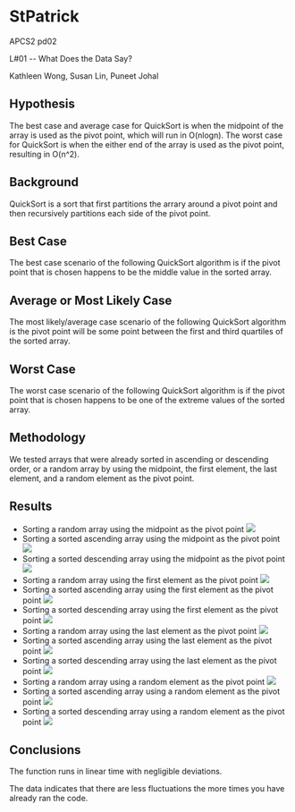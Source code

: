 # StPatrick #
APCS2 pd02

L#01 -- What Does the Data Say?

Kathleen Wong, Susan Lin, Puneet Johal

## Hypothesis ##
The best case and average case for QuickSort is when the midpoint of the array
is used as the pivot point, which will run in O(nlogn). The worst case for QuickSort
is when the either end of the array is used as the pivot point, resulting in
O(n^2).

## Background ##
QuickSort is a sort that first partitions the arrary around a pivot point
and then recursively partitions each side of the pivot point.

## Best Case ##
The best case scenario of the following QuickSort algorithm is if the pivot point that is chosen happens to be the middle value in the sorted array.

## Average or Most Likely Case ##
The most likely/average case scenario of the following QuickSort algorithm is the pivot point will be some point between the first and third quartiles of the sorted array.

## Worst Case ##
The worst case scenario of the following QuickSort algorithm is if the pivot point that is chosen happens to be one of the extreme values of the sorted array.

## Methodology ##
We tested arrays that were already sorted in ascending or descending order, or a random array
by using the midpoint, the first element, the last element, and a random element as the pivot
point.

## Results ##
* Sorting a random array using the midpoint as the pivot point
![](./middleRandom.png)
* Sorting a sorted ascending array using the midpoint as the pivot point
![](./middleSorted.png)
* Sorting a sorted descending array using the midpoint as the pivot point
![](./middleDescending.png)
* Sorting a random array using the first element as the pivot point
![](./leftRandom.png)
* Sorting a sorted ascending array using the first element as the pivot point
![](./leftSorted.png)
* Sorting a sorted descending array using the first element as the pivot point
![](./leftDescending.png)
* Sorting a random array using the last element as the pivot point
![](./rightRandom.png)
* Sorting a sorted ascending array using the last element as the pivot point
![](./rightSorted.png)
* Sorting a sorted descending array using the last element as the pivot point
![](./rightDescending.png)
* Sorting a random array using a random element as the pivot point
![](./randomRandom.png)
* Sorting a sorted ascending array using a random element as the pivot point
![](./randomSorted.png)
* Sorting a sorted descending array using a random element as the pivot point
![](./randomDescending.png)


## Conclusions ##
The function runs in linear time with negligible deviations.


The data indicates that there are less fluctuations the more times you have already ran the code.
